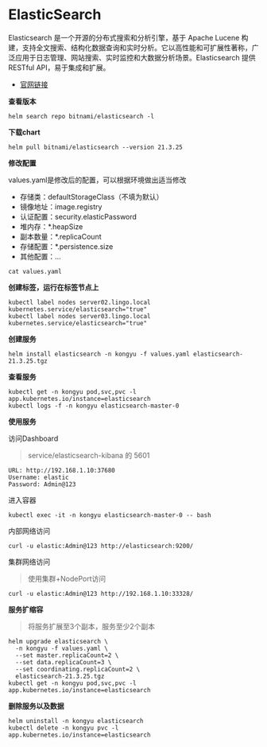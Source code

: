 # ElasticSearch

Elasticsearch 是一个开源的分布式搜索和分析引擎，基于 Apache Lucene 构建，支持全文搜索、结构化数据查询和实时分析。它以高性能和可扩展性著称，广泛应用于日志管理、网站搜索、实时监控和大数据分析场景。Elasticsearch 提供 RESTful API，易于集成和扩展。

- [官网链接](https://www.elastic.co/elasticsearch/)

**查看版本**

```
helm search repo bitnami/elasticsearch -l
```

**下载chart**

```
helm pull bitnami/elasticsearch --version 21.3.25
```

**修改配置**

values.yaml是修改后的配置，可以根据环境做出适当修改

- 存储类：defaultStorageClass（不填为默认）
- 镜像地址：image.registry
- 认证配置：security.elasticPassword
- 堆内存：*.heapSize
- 副本数量：*.replicaCount
- 存储配置：*.persistence.size
- 其他配置：...

```
cat values.yaml
```

**创建标签，运行在标签节点上**

```
kubectl label nodes server02.lingo.local kubernetes.service/elasticsearch="true"
kubectl label nodes server03.lingo.local kubernetes.service/elasticsearch="true"
```

**创建服务**

```
helm install elasticsearch -n kongyu -f values.yaml elasticsearch-21.3.25.tgz
```

**查看服务**

```
kubectl get -n kongyu pod,svc,pvc -l app.kubernetes.io/instance=elasticsearch
kubectl logs -f -n kongyu elasticsearch-master-0
```

**使用服务**

访问Dashboard

> service/elasticsearch-kibana 的 5601

```
URL: http://192.168.1.10:37680
Username: elastic
Password: Admin@123
```

进入容器

```
kubectl exec -it -n kongyu elasticsearch-master-0 -- bash
```

内部网络访问

```
curl -u elastic:Admin@123 http://elasticsearch:9200/
```

集群网络访问

> 使用集群+NodePort访问

```
curl -u elastic:Admin@123 http://192.168.1.10:33328/
```

**服务扩缩容**

> 将服务扩展至3个副本，服务至少2个副本

```
helm upgrade elasticsearch \
  -n kongyu -f values.yaml \
  --set master.replicaCount=2 \
  --set data.replicaCount=3 \
  --set coordinating.replicaCount=2 \
  elasticsearch-21.3.25.tgz
kubectl get -n kongyu pod,svc,pvc -l app.kubernetes.io/instance=elasticsearch
```

**删除服务以及数据**

```
helm uninstall -n kongyu elasticsearch
kubectl delete -n kongyu pvc -l app.kubernetes.io/instance=elasticsearch
```

